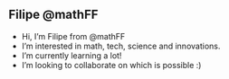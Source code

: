 Filipe @mathFF
---------------
- Hi, I’m Filipe from @mathFF
- I’m interested in math, tech, science and innovations.
- I’m currently learning a lot!
- I’m looking to collaborate on which is possible :)

<!---<DOCTYPE html>
<html>
<title> <My_Profile>
<head>
div
{
<My_Profile>=<https://github.com/mathFF></https:>
}
</body>
<debug></debug> <My_Profile>
</html> --->
